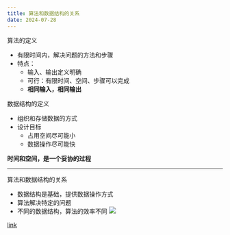 ```yaml
---
title: 算法和数据结构的关系
date: 2024-07-28
---
```


算法的定义

- 有限时间内，解决问题的方法和步骤
- 特点：
    - 输入、输出定义明确
    - 可行：有限时间、空间、步骤可以完成
    - **相同输入，相同输出**

数据结构的定义

- 组织和存储数据的方式
- 设计目标
    - 占用空间尽可能小
    - 数据操作尽可能快

**时间和空间，是一个妥协的过程**

---

算法和数据结构的关系

- 数据结构是基础，提供数据操作方式
- 算法解决特定的问题
- 不同的数据结构，算法的效率不同
  ![](https://notesimgs.oss-cn-shanghai.aliyuncs.com/img/%E6%88%AA%E5%B1%8F2023-11-08%2011.53.26.png)

[link](https://www.hello-algo.com/chapter_introduction/what_is_dsa/#123)
